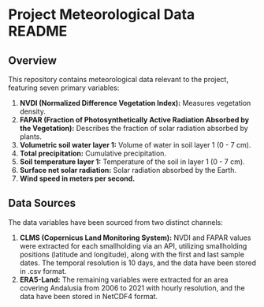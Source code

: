 # Project Meteorological Data README

## Overview

This repository contains meteorological data relevant to the project, featuring seven primary variables:

1. **NVDI (Normalized Difference Vegetation Index):** Measures vegetation density.
2. **FAPAR (Fraction of Photosynthetically Active Radiation Absorbed by the Vegetation):** Describes the fraction of solar radiation absorbed by plants.
3. **Volumetric soil water layer 1:** Volume of water in soil layer 1 (0 - 7 cm).
4. **Total precipitation:** Cumulative precipitation.
5. **Soil temperature layer 1:** Temperature of the soil in layer 1 (0 - 7 cm).
6. **Surface net solar radiation:** Solar radiation absorbed by the Earth.
7. **Wind speed in meters per second.**

## Data Sources

The data variables have been sourced from two distinct channels:

1. **CLMS (Copernicus Land Monitoring System):** NVDI and FAPAR values were extracted for each smallholding via an API, utilizing smallholding positions (latitude and longitude), along with the first and last sample dates. The temporal resolution is 10 days, and the data have been stored in .csv format.
2. **ERA5-Land:** The remaining variables were extracted for an area covering Andalusia from 2006 to 2021 with hourly resolution, and the data have been stored in NetCDF4 format.
